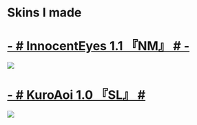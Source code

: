 # Skins I made

# [- # InnocentEyes 1.1 『NM』 # -](https://skyline.s-ul.eu/w8YXIjrx) 
![](https://cdn.discordapp.com/attachments/736160605337288754/1060200548193796236/screenshot003.png)

# [- # KuroAoi 1.0 『SL』 #](https://skyline.s-ul.eu/SJQSGUrZ)
![](https://cdn.discordapp.com/attachments/736160605337288754/1060200905712087081/screenshot004.png)
